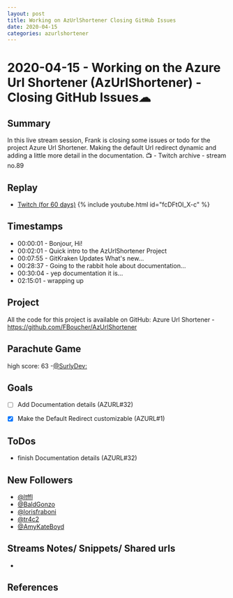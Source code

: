 ```yaml
---
layout: post
title: Working on AzUrlShortener Closing GitHub Issues
date: 2020-04-15
categories: azurlshortener
---
```



# 2020-04-15 - Working on the Azure Url Shortener (AzUrlShortener) - Closing GitHub Issues☁ 

## Summary

In this live stream session, Frank is closing some issues or todo for the project Azure Url Shortener. Making the default Url redirect dynamic and adding a little more detail in the documentation.
📺 - Twitch archive - stream no.89

## Replay


- [Twitch (for 60 days)](https://www.twitch.tv/videos/592747642)
{% include youtube.html id="fcDFtOl_X-c" %}
<br/><!--more-->


## Timestamps


- 00:00:01 - Bonjour, Hi!
- 00:02:01 - Quick intro to the AzUrlShortener Project
- 00:07:55 - GitKraken Updates What's new...
- 00:28:37 - Going to the rabbit hole about documentation...
- 00:30:04 - yep documentation it is...
- 02:15:01 - wrapping up


Project
-------

All the code for this project is available on GitHub: Azure Url Shortener - https://github.com/FBoucher/AzUrlShortener


Parachute Game
--------------

high score: 63 -[@SurlyDev:](https://www.twitch.tv/SurlyDev)

Goals
-----

- [ ] Add Documentation details (AZURL#32)
- [X] Make the Default Redirect customizable (AZURL#1)



ToDos
-----
- finish Documentation details (AZURL#32)


New Followers
-------------

- [@ltffl](https://www.twitch.tv/ltffl)
- [@BaldGonzo](https://www.twitch.tv/BaldGonzo)
- [@lorisfraboni](https://www.twitch.tv/lorisfraboni)
- [@tr4c2](https://www.twitch.tv/tr4c2)
- [@AmyKateBoyd](https://www.twitch.tv/AmyKateBoyd)



Streams Notes/ Snippets/ Shared urls
-----------------------------------

- 


References
----------

